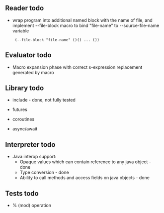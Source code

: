 Reader todo
-----------
 
 - wrap program into additional named block with the name of file, and implement --file-block macro to
   bind "file-name" to --source-file-name variable

        (--file-block "file-name" ()() ... ())
 
Evaluator todo
--------------
 
 - Macro expansion phase with correct s-expression replacement generated by macro

Library todo
------------

 - include - done, not fully tested
 
 - futures
 - coroutines
 - async/await

Interpreter todo
----------------
 - Java interop support:
    - Opaque values which can contain reference to any java object - done
    - Type conversion                                              - done
    - Ability to call methods and access fields on java objects    - done 
 
Tests todo
----------
 - % (mod) operation